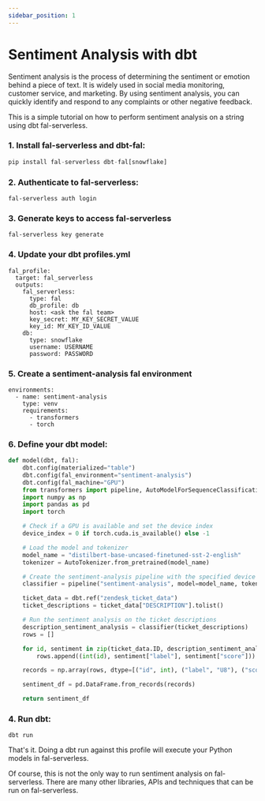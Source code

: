 ```yaml
---
sidebar_position: 1
---
```


# Sentiment Analysis with dbt

Sentiment analysis is the process of determining the sentiment or emotion behind a piece of text. It is widely used in social media monitoring, customer service, and marketing. By using sentiment analysis, you can quickly identify and respond to any complaints or other negative feedback.

This is a simple tutorial on how to perform sentiment analysis on a string using dbt fal-serverless.

### 1. Install fal-serverless and dbt-fal:

```python
pip install fal-serverless dbt-fal[snowflake]
```

### 2. Authenticate to fal-serverless:

```
fal-serverless auth login
```

### 3. Generate keys to access fal-serverless

```
fal-serverless key generate
```

### 4. Update your dbt profiles.yml

```
fal_profile:
  target: fal_serverless
  outputs:
    fal_serverless:
      type: fal
      db_profile: db
      host: <ask the fal team>
      key_secret: MY_KEY_SECRET_VALUE
      key_id: MY_KEY_ID_VALUE
    db:
      type: snowflake
      username: USERNAME
      password: PASSWORD
```

### 5. Create a sentiment-analysis fal environment

```
environments:
  - name: sentiment-analysis
    type: venv
    requirements:
      - transformers
      - torch
```

### 6. Define your dbt model:

```python
def model(dbt, fal):
    dbt.config(materialized="table")
    dbt.config(fal_environment="sentiment-analysis")
    dbt.config(fal_machine="GPU")
    from transformers import pipeline, AutoModelForSequenceClassification, AutoTokenizer
    import numpy as np
    import pandas as pd
    import torch

    # Check if a GPU is available and set the device index
    device_index = 0 if torch.cuda.is_available() else -1

    # Load the model and tokenizer
    model_name = "distilbert-base-uncased-finetuned-sst-2-english"
    tokenizer = AutoTokenizer.from_pretrained(model_name)

    # Create the sentiment-analysis pipeline with the specified device
    classifier = pipeline("sentiment-analysis", model=model_name, tokenizer=tokenizer, device=device_index)

    ticket_data = dbt.ref("zendesk_ticket_data")
    ticket_descriptions = ticket_data["DESCRIPTION"].tolist()

    # Run the sentiment analysis on the ticket descriptions
    description_sentiment_analysis = classifier(ticket_descriptions)
    rows = []

    for id, sentiment in zip(ticket_data.ID, description_sentiment_analysis):
        rows.append((int(id), sentiment["label"], sentiment["score"]))

    records = np.array(rows, dtype=[("id", int), ("label", "U8"), ("score", float)])

    sentiment_df = pd.DataFrame.from_records(records)

    return sentiment_df
```

### 4. Run dbt:

```
dbt run
```

That's it. Doing a dbt run against this profile will execute your Python models in fal-serverless.

Of course, this is not the only way to run sentiment analysis on fal-serverless. There are many other libraries, APIs and techniques that can be run on fal-serverless.

